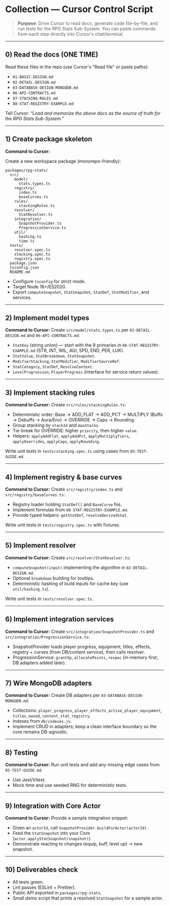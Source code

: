 # Collection — Cursor Control Script

> **Purpose**: Drive Cursor to read docs, generate code file-by-file, and run tests for the RPG Stats Sub-System.
> You can paste commands from each step directly into Cursor's chat/terminal.

---

## 0) Read the docs (ONE TIME)
Read these files in the repo (use Cursor's "Read file" or paste paths):
- `01-BASIC-DESIGN.md`
- `02-DETAIL-DESIGN.md`
- `03-DATABASE-DESIGN-MONGODB.md`
- `06-API-CONTRACTS.md`
- `07-STACKING-RULES.md`
- `08-STAT-REGISTRY-EXAMPLE.md`

Tell Cursor: *“Load and memorize the above docs as the source of truth for the RPG Stats Sub-System.”*

---

## 1) Create package skeleton
**Command to Cursor:**

Create a new workspace package (monorepo-friendly):

```
packages/rpg-stats/
  src/
    model/
      stats.types.ts
    registry/
      index.ts
      baseCurves.ts
    rules/
      stackingRules.ts
    resolver/
      StatResolver.ts
    integration/
      SnapshotProvider.ts
      ProgressionService.ts
    util/
      hashing.ts
      time.ts
  tests/
    resolver.spec.ts
    stacking.spec.ts
    registry.spec.ts
  package.json
  tsconfig.json
  README.md
```

- Configure `tsconfig` for strict mode.
- Target Node 18+/ES2020.
- Export `computeSnapshot`, `StatSnapshot`, `StatDef`, `StatModifier`, and services.

---

## 2) Implement model types
**Command to Cursor:** Create `src/model/stats.types.ts` per `02-DETAIL-DESIGN.md` and `06-API-CONTRACTS.md`:
- `StatKey` (string union) — start with the 8 primaries in `08-STAT-REGISTRY-EXAMPLE.md` (STR, INT, WIL, AGI, SPD, END, PER, LUK).
- `StatValue`, `StatBreakdown`, `StatSnapshot`.
- `ModifierStacking`, `StatModifier`, `ModifierSourceRef`.
- `StatCategory`, `StatDef`, `ResolveContext`.
- `LevelProgression`, `PlayerProgress` (interface for service return values).

---

## 3) Implement stacking rules
**Command to Cursor:** Create `src/rules/stackingRules.ts`:
- Deterministic order: Base → ADD_FLAT → ADD_PCT → MULTIPLY (Buffs → Debuffs → Aura/Env) → OVERRIDE → Caps → Rounding.
- Group stacking by `stackId` and `maxStacks`.
- Tie-break for OVERRIDE: higher `priority`, then higher `value`.
- Helpers: `applyAddFlat`, `applyAddPct`, `applyMultiplyTiers`, `applyOverrides`, `applyCaps`, `applyRounding`.

Write unit tests in `tests/stacking.spec.ts` using cases from `05-TEST-GUIDE.md`.

---

## 4) Implement registry & base curves
**Command to Cursor:** Create `src/registry/index.ts` and `src/registry/baseCurves.ts`:
- Registry loader holding `StatDef[]` and `BaseCurve` fns.
- Implement formulas from `08-STAT-REGISTRY-EXAMPLE.md`.
- Provide typed helpers: `getStatDef`, `resolveDerivedStat`.

Write unit tests in `tests/registry.spec.ts` with fixtures.

---

## 5) Implement resolver
**Command to Cursor:** Create `src/resolver/StatResolver.ts`:
- `computeSnapshot(input)` implementing the algorithm in `02-DETAIL-DESIGN.md`.
- Optional `breakdown` building for tooltips.
- Deterministic hashing of build inputs for cache key (use `util/hashing.ts`).

Write unit tests in `tests/resolver.spec.ts`.

---

## 6) Implement integration services
**Command to Cursor:** Create `src/integration/SnapshotProvider.ts` and `src/integration/ProgressionService.ts`:
- SnapshotProvider loads player progress, equipment, titles, effects, registry + curves (from DB/content service), then calls resolver.
- ProgressionService: `grantXp`, `allocatePoints`, `respec` (in-memory first; DB adapters added later).

---

## 7) Wire MongoDB adapters
**Command to Cursor:** Create DB adapters per `03-DATABASE-DESIGN-MONGODB.md`:
- Collections: `player_progress`, `player_effects_active`, `player_equipment`, `titles_owned`, `content_stat_registry`.
- Indexes from `db/indexes.js`.
- Implement CRUD in adapters; keep a clean interface boundary so the core remains DB-agnostic.

---

## 8) Testing
**Command to Cursor:** Run unit tests and add any missing edge cases from `05-TEST-GUIDE.md`.
- Use Jest/Vitest.
- Mock time and use seeded RNG for deterministic tests.

---

## 9) Integration with Core Actor
**Command to Cursor:** Provide a sample integration snippet:
- Given an `actorId`, call `SnapshotProvider.buildForActor(actorId)`.
- Feed the `StatSnapshot` into your Core (`actor.applyStatSnapshot(snapshot)`).
- Demonstrate reacting to changes (equip, buff, level up) → new snapshot.

---

## 10) Deliverables check
- All tests green.
- Lint passes (ESLint + Prettier).
- Public API exported in `packages/rpg-stats`.
- Small demo script that prints a resolved `StatSnapshot` for a sample actor.

